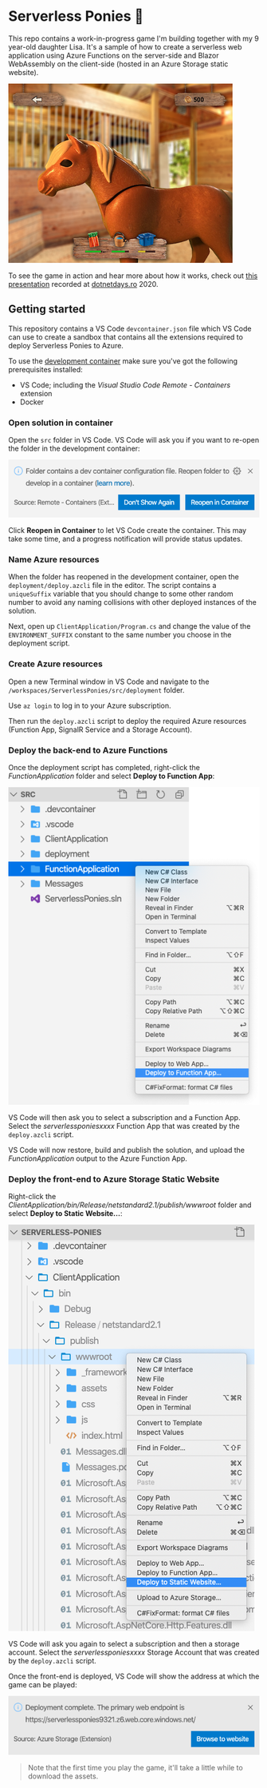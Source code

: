 # Serverless Ponies 🐴

This repo contains a work-in-progress game I'm building together with my 9 year-old daughter Lisa. It's a sample of how to create a serverless web application using Azure Functions on the server-side and Blazor WebAssembly on the client-side (hosted in an Azure Storage static website).

![Gameplay](img/game.png)

To see the game in action and hear more about how it works, check out [this presentation](https://www.youtube.com/watch?v=n_o0np2UhIo) recorded at [dotnetdays.ro](https://dotnetdays.ro/) 2020.

## Getting started

This repository contains a VS Code `devcontainer.json` file which VS Code can use to create a sandbox that contains all the extensions required to deploy Serverless Ponies to Azure. 

To use the [development container](https://code.visualstudio.com/docs/remote/containers) make sure you've got the following prerequisites installed:

- VS Code; including the *Visual Studio Code Remote - Containers* extension
- Docker

### Open solution in container

Open the `src` folder in VS Code. VS Code will ask you if you want to re-open the folder in the development container:

![Reopen in Container](img/devcontainer.png)

Click **Reopen in Container** to let VS Code create the container. This may take some time, and a progress notification will provide status updates.

### Name Azure resources

When the folder has reopened in the development container, open the `deployment/deploy.azcli` file in the editor. The script contains a `uniqueSuffix` variable that you should change to some other random number to avoid any naming collisions with other deployed instances of the solution.

Next, open up `ClientApplication/Program.cs` and change the value of the `ENVIRONMENT_SUFFIX` constant to the same number you choose in the deployment script.

### Create Azure resources

Open a new Terminal window in VS Code and navigate to the `/workspaces/ServerlessPonies/src/deployment` folder.

Use `az login` to log in to your Azure subscription.

Then run the `deploy.azcli` script to deploy the required Azure resources (Function App, SignalR Service and a Storage Account).

### Deploy the back-end to Azure Functions

Once the deployment script has completed, right-click the *FunctionApplication* folder and select **Deploy to Function App**:

![Deploy to Function App](img/deploy-function.png)

VS Code will then ask you to select a subscription and a Function App. Select the *serverlessponiesxxxx* Function App that was created by the `deploy.azcli` script.

VS Code will now restore, build and publish the solution, and upload the *FunctionApplication* output to the Azure Function App.

### Deploy the front-end to Azure Storage Static Website

Right-click the *ClientApplication/bin/Release/netstandard2.1/publish/wwwroot* folder and select **Deploy to Static Website...**:

![Deploy to Static Website](img/deploy-web.png)

VS Code will ask you again to select a subscription and then a storage account. Select the *serverlessponiesxxxx* Storage Account that was created by the `deploy.azcli` script.

Once the front-end is deployed, VS Code will show the address at which the game can be played:

![Browse to website](img/browse.png)

> Note that the first time you play the game, it'll take a little while to download the assets.
